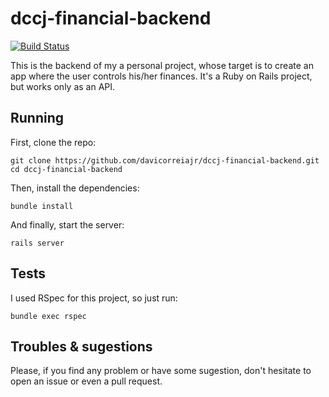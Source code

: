 # dccj-financial-backend
[![Build Status](https://travis-ci.org/davicorreiajr/dccj-financial-backend.svg?branch=master)](https://travis-ci.org/davicorreiajr/dccj-financial-backend)

This is the backend of my a personal project, whose target is to create an app where the user controls his/her finances. It's a Ruby on Rails project, but works only as an API.

## Running

First, clone the repo:
```
git clone https://github.com/davicorreiajr/dccj-financial-backend.git
cd dccj-financial-backend
```

Then, install the dependencies:
```
bundle install
```

And finally, start the server:
```
rails server
```

## Tests

I used RSpec for this project, so just run:
```
bundle exec rspec
```

## Troubles & sugestions

Please, if you find any problem or have some sugestion, don't hesitate to open an issue or even a pull request.
